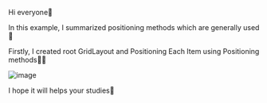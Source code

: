 Hi everyone🎉

In this example, I summarized positioning methods which are  generally used🥰

Firstly, I created root GridLayout and Positioning Each Item using Positioning methods💂‍♀️

![image](https://github.com/fatmazayrek/Qt_Quick_and_QML_for_Beginners/assets/91613858/aea2db78-310c-46e1-bce3-d33427ba3d41)

I hope it will helps your studies🔆
